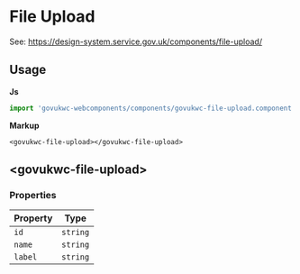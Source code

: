 # File Upload

See: https://design-system.service.gov.uk/components/file-upload/

## Usage

**Js**

```javascript
import 'govukwc-webcomponents/components/govukwc-file-upload.component.js';
```

**Markup**

```markup
<govukwc-file-upload></govukwc-file-upload>
```



## &lt;govukwc-file-upload&gt;


### Properties

| Property  |  Type     |
|-----------|-----------|
| `id` | `string` |
| `name` | `string` |
| `label` | `string` |





